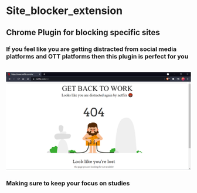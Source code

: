 # Site_blocker_extension
## Chrome Plugin for blocking specific sites
### If you feel like you are getting distracted from social media platforms and OTT platforms then this plugin is perfect for you
<br>
<img src = "images/ss.PNG">

### Making sure to keep your focus on studies
